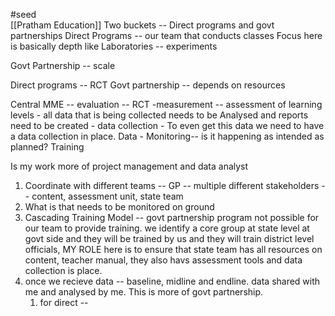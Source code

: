 #seed  
[[Pratham Education]]
Two buckets -- Direct programs and govt partnerships
Direct Programs --  our team that conducts classes
Focus here is basically depth
like Laboratories -- experiments 

Govt Partnership -- scale 

Direct programs -- RCT
Govt partnership -- depends on resources

Central MME -- evaluation -- RCT
			-measurement -- assessment of learning levels
			- all data that is being collected needs to be Analysed and reports need to be created
			- data collection - To even get this data we need to have a data collection in place. Data
			- Monitoring-- is it happening as intended as planned? Training 


Is my work more of project management and data analyst 

1) Coordinate with different teams -- 
GP -- multiple different stakeholders -- content, assessment unit, state team
2) What is that needs to be monitored on ground
3) Cascading Training Model -- govt partnership program not possible for our team to provide training. we identify a core group at state level at govt side and they will be trained by us and they will train district level officials, MY ROLE here is to ensure that state team has all resources on content, teacher manual, they also havs assessment tools and data collection is place. 
4) once we recieve data -- baseline, midline and endline. data shared with me and analysed by me. This is more of govt partnership.
	1) for direct -- 